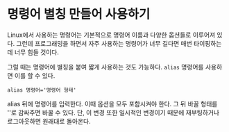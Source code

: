 # 명령어 별칭 만들어 사용하기
  
Linux에서 사용하는 명령어는 기본적으로 명령어 이름과 다양한 옵션들로 이루어져 있다. 그런데 프로그래밍을 하면서 자주 사용하는 명령어가 너무 길다면 매번 타이핑하는데 너무 힘들 것이다.  
  
그럴 때는 명령어에 별칭을 붙여 짧게 사용하는 것도 가능하다. `alias` 명령어를 사용하면 이를 할 수 있다.  
  
	alias 명령어='명령어 형태'
  
alias 뒤에 명령어를 입력한다. 이때 옵션을 모두 포함시켜야 한다. 그 뒤 바꿀 형태를 ''로 감싸주면 바꿀 수 있다. 단, 이 변경 또한 일시적인 변경이기 때문에 재부팅하거나 로그아웃하면 원래대로 돌아온다.  
